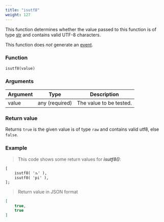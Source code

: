 ```yaml
---
title: "isutf8"
weight: 127
---
```


This function determines whether the value passed to this function is of
type [str](../../data-types/str) and contains valid UTF-8 characters.

This function does *not* generate an [event](../../overview/events).

### Function

`isutf8(value)`

### Arguments

Argument | Type | Description
-------- | ---- | -----------
value | any (required) | The value to be tested.

### Return value

Returns `true` is the given value is of type `raw` and contains valid utf8, else `false`.

### Example

> This code shows some return values for ***isutf8()***:

```thingsdb,json_response
[
    isutf8( 'ԉ' ),
    isutf8( 'pi' ),
];
```

> Return value in JSON format

```json
[
    true,
    true
]
```
